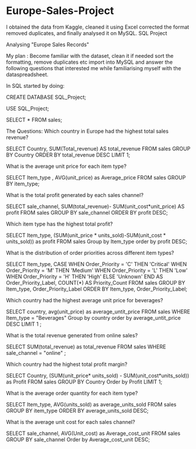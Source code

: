 # Europe-Sales-Project
I obtained the data from Kaggle, cleaned it using Excel corrected the format removed duplicates, and finally analysed it on MySQL.
SQL Project 

Analysing "Europe Sales Records"

My plan :
Become familiar with the dataset, clean it if needed sort the formatting, remove duplicates etc
import into MySQL and answer the following questions that interested me while familiarising myself with the dataspreadsheet.

In SQL started by doing:

CREATE DATABASE SQL_Project;

USE SQL_Project;

SELECT * FROM sales;

The Questions:
Which country in Europe had the highest total sales revenue?

SELECT Country, SUM(Total_revenue) AS total_revenue FROM sales 
GROUP BY Country 
ORDER BY total_revenue DESC 
LIMIT 1;


What is the average unit price for each item type?

SELECT Item_type , AVG(unit_price) as Average_price FROM sales
GROUP BY item_type;


What is the total profit generated by each sales channel?

SELECT sale_channel, 
SUM(total_revenue)- SUM(unit_cost*unit_price) AS profit 
FROM sales 
GROUP BY sale_channel
ORDER BY profit DESC;

Which item type has the highest total profit?

SELECT Item_type, (SUM(unit_price * units_sold)-SUM(unit_cost * units_sold)) as profit
FROM sales 
Group by Item_type 
order by profit DESC;

What is the distribution of order priorities across different item types?

SELECT
    Item_type,
    CASE
        WHEN Order_Priority = 'C' THEN 'Critical'
        WHEN Order_Priority = 'M' THEN 'Medium'
        WHEN Order_Priority = 'L' THEN 'Low'
        WHEN Order_Priority = 'H' THEN 'High'
        ELSE 'Unknown'
    END AS Order_Priority_Label,
    COUNT(*) AS Priority_Count
FROM
    sales
GROUP BY
    Item_type, Order_Priority_Label
ORDER BY
    Item_type, Order_Priority_Label;

Which country had the highest average unit price for beverages?

SELECT country, avg(unit_price) as average_untit_price
FROM sales 
WHERE Item_type = "Beverages"
Group by country 
order by average_untit_price DESC 
LIMIT 1 ;

What is the total revenue generated from online sales?

SELECT SUM(total_revenue) as total_revenue 
FROM sales 
WHERE sale_channel = "online" ;

Which country had the highest total profit margin?

SELECT Country, (SUM(unit_price* units_sold) - SUM(unit_cost*units_sold)) as Profit
FROM sales 
GROUP BY Country 
Order by Profit 
LIMIT 1;

What is the average order quantity for each item type?

SELECT Item_type, AVG(units_sold) as average_units_sold
FROM sales 
GROUP BY item_type
ORDER BY average_units_sold DESC;

What is the average unit cost for each sales channel?

SELECT sale_channel, AVG(Unit_cost) as Average_cost_unit
FROM sales 
GROUP BY sale_channel 
Order by Average_cost_unit DESC;

